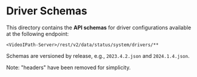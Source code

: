 # Driver Schemas
This directory contains the **API schemas** for driver configurations available at the following endpoint:

```plaintext
<VideoIPath-Server>/rest/v2/data/status/system/drivers/**
```

Schemas are versioned by release, e.g., `2023.4.2.json` and `2024.1.4.json`.

Note: "headers" have been removed for simplicity.
